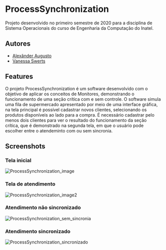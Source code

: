 # ProcessSynchronization

Projeto desenvolvido no primeiro semestre de 2020 para a disciplina de Sistema Operacionais do curso de Engenharia da Computação do Inatel.

## Autores 
   * [Alexânder Augusto](https://github.com/alexanderaugusto/)
   * [Vanessa Swerts](https://github.com/VanessaSwerts)
  
## Features 

O projeto ProcessSynchronization é um software desenvolvido com o objetivo de aplicar os conceitos de Monitores, demonstrando o funcionamento de uma seção crítica com e sem controle. O software simula uma fila de supermercado apresentado por meio de uma interface gráfica, na tela principal é possível cadastrar novos clientes, selecionando os produtos disponíveis ao lado para a compra. É necessário cadastrar pelo menos dois clientes para ver o resultado do funcionamento da seção crítica, que é demonstrado na segunda tela, em que o usuário pode escolher entre o atendeminto com ou sem sincronia. 

## Screenshots 

### Tela inicial
![ProcessSynchronization_image](https://user-images.githubusercontent.com/57146734/87993880-0552cc80-cac2-11ea-9793-a5e7aa5a664b.PNG)
  
### Tela de atendimento 
![ProcessSynchronization_image2](https://user-images.githubusercontent.com/57146734/87994015-55ca2a00-cac2-11ea-8d1b-56440d88c762.PNG)

### Atendimento não sincronizado
![ProcessSynchronization_sem_sincronia](https://user-images.githubusercontent.com/57146734/87994184-b9545780-cac2-11ea-945e-a9feec7e819a.PNG)

### Atendimento sincronizado
![ProcessSynchronization_sincronizado](https://user-images.githubusercontent.com/57146734/87994183-b8bbc100-cac2-11ea-9c91-723b1778b742.PNG)


